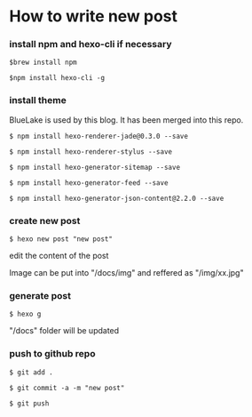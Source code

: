 # How to write new post

### install npm and hexo-cli if necessary

`$brew install npm`

`$npm install hexo-cli -g`


### install theme

BlueLake is used by this blog. It has been merged into this repo.

`$ npm install hexo-renderer-jade@0.3.0 --save`

`$ npm install hexo-renderer-stylus --save`

`$ npm install hexo-generator-sitemap --save`

`$ npm install hexo-generator-feed --save`

`$ npm install hexo-generator-json-content@2.2.0 --save`

### create new post

`$ hexo new post "new post"`

edit the content of the post

Image can be put into "/docs/img" and reffered as "/img/xx.jpg"


### generate post

`$ hexo g`

"/docs" folder will be updated


### push to github repo

`$ git add .`

`$ git commit -a -m "new post"`

`$ git push`
